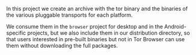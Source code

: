 In this project we create an archive with the tor binary and the binaries of the
various pluggable transports for each platform.

We consume them in the `browser` project for desktop and in the Android-specific
projects, but we also include them in our distribution directory, so that users
interested in pre-built binaries but not in Tor Browser can use them without
downloading the full packages.
